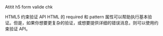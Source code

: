 Atitit h5 form valide  chk  


HTML5 约束验证 API
HTML 的 required 和 pattern 属性可以帮助执行基本验证。但是，如果你想要更复杂的验证，或想要提供详细的错误消息，则可以使用约束验证 API。

